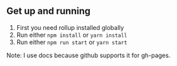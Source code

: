 
## Get up and running
1. First you need rollup installed globally
2. Run either `npm install` or `yarn install`
3. Run either `npm run start` or `yarn start`

Note: I use docs because github supports it for gh-pages.
